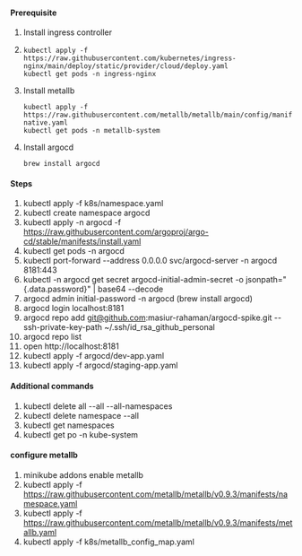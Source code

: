 #### Prerequisite
1. Install ingress controller
2. ```
   kubectl apply -f https://raw.githubusercontent.com/kubernetes/ingress-nginx/main/deploy/static/provider/cloud/deploy.yaml
   kubectl get pods -n ingress-nginx
   ```
3. Install metallb
   ```
   kubectl apply -f https://raw.githubusercontent.com/metallb/metallb/main/config/manifests/metallb-native.yaml
   kubectl get pods -n metallb-system
   ```
4. Install argocd
   ```
   brew install argocd
   ```
   
#### Steps
1. kubectl apply -f k8s/namespace.yaml
2. kubectl create namespace argocd
3. kubectl apply -n argocd -f https://raw.githubusercontent.com/argoproj/argo-cd/stable/manifests/install.yaml
4. kubectl get pods -n argocd
5. kubectl port-forward --address 0.0.0.0 svc/argocd-server -n argocd 8181:443
6. kubectl -n argocd get secret argocd-initial-admin-secret -o jsonpath="{.data.password}" | base64 --decode
7. argocd admin initial-password -n argocd (brew install argocd)
8. argocd login localhost:8181
9. argocd repo add git@github.com:masiur-rahaman/argocd-spike.git --ssh-private-key-path ~/.ssh/id_rsa_github_personal
10. argocd repo list
11. open http://localhost:8181
12. kubectl apply -f argocd/dev-app.yaml
13. kubectl apply -f argocd/staging-app.yaml



#### Additional commands
1. kubectl delete all --all --all-namespaces
2. kubectl delete namespace --all
3. kubectl get namespaces
4. kubectl get po -n kube-system

#### configure metallb
1. minikube addons enable metallb
2. kubectl apply -f https://raw.githubusercontent.com/metallb/metallb/v0.9.3/manifests/namespace.yaml
3. kubectl apply -f https://raw.githubusercontent.com/metallb/metallb/v0.9.3/manifests/metallb.yaml
4. kubectl apply -f k8s/metallb_config_map.yaml